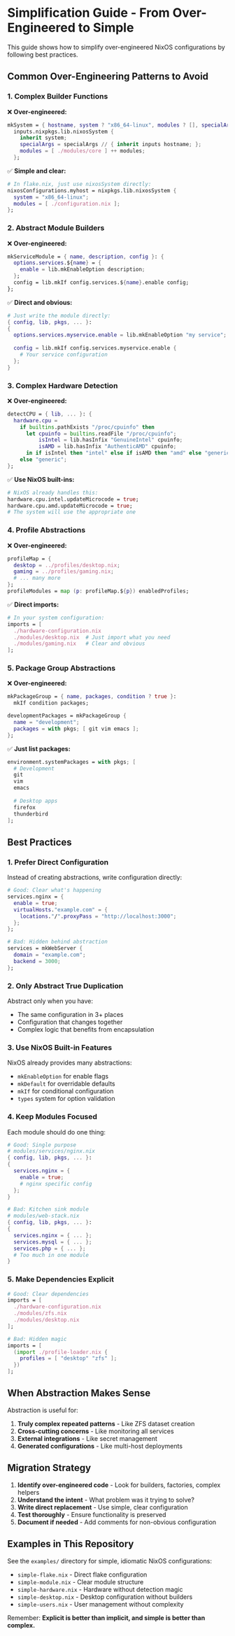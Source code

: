 # Simplification Guide - From Over-Engineered to Simple

This guide shows how to simplify over-engineered NixOS configurations by following best practices.

## Common Over-Engineering Patterns to Avoid

### 1. Complex Builder Functions

❌ **Over-engineered:**
```nix
mkSystem = { hostname, system ? "x86_64-linux", modules ? [], specialArgs ? {} }:
  inputs.nixpkgs.lib.nixosSystem {
    inherit system;
    specialArgs = specialArgs // { inherit inputs hostname; };
    modules = [ ./modules/core ] ++ modules;
  };
```

✅ **Simple and clear:**
```nix
# In flake.nix, just use nixosSystem directly:
nixosConfigurations.myhost = nixpkgs.lib.nixosSystem {
  system = "x86_64-linux";
  modules = [ ./configuration.nix ];
};
```

### 2. Abstract Module Builders

❌ **Over-engineered:**
```nix
mkServiceModule = { name, description, config }: {
  options.services.${name} = {
    enable = lib.mkEnableOption description;
  };
  config = lib.mkIf config.services.${name}.enable config;
};
```

✅ **Direct and obvious:**
```nix
# Just write the module directly:
{ config, lib, pkgs, ... }:
{
  options.services.myservice.enable = lib.mkEnableOption "my service";
  
  config = lib.mkIf config.services.myservice.enable {
    # Your service configuration
  };
}
```

### 3. Complex Hardware Detection

❌ **Over-engineered:**
```nix
detectCPU = { lib, ... }: {
  hardware.cpu = 
    if builtins.pathExists "/proc/cpuinfo" then
      let cpuinfo = builtins.readFile "/proc/cpuinfo";
          isIntel = lib.hasInfix "GenuineIntel" cpuinfo;
          isAMD = lib.hasInfix "AuthenticAMD" cpuinfo;
      in if isIntel then "intel" else if isAMD then "amd" else "generic"
    else "generic";
};
```

✅ **Use NixOS built-ins:**
```nix
# NixOS already handles this:
hardware.cpu.intel.updateMicrocode = true;
hardware.cpu.amd.updateMicrocode = true;
# The system will use the appropriate one
```

### 4. Profile Abstractions

❌ **Over-engineered:**
```nix
profileMap = {
  desktop = ../profiles/desktop.nix;
  gaming = ../profiles/gaming.nix;
  # ... many more
};
profileModules = map (p: profileMap.${p}) enabledProfiles;
```

✅ **Direct imports:**
```nix
# In your system configuration:
imports = [
  ./hardware-configuration.nix
  ./modules/desktop.nix  # Just import what you need
  ./modules/gaming.nix   # Clear and obvious
];
```

### 5. Package Group Abstractions

❌ **Over-engineered:**
```nix
mkPackageGroup = { name, packages, condition ? true }: 
  mkIf condition packages;

developmentPackages = mkPackageGroup {
  name = "development";
  packages = with pkgs; [ git vim emacs ];
};
```

✅ **Just list packages:**
```nix
environment.systemPackages = with pkgs; [
  # Development
  git
  vim
  emacs
  
  # Desktop apps
  firefox
  thunderbird
];
```

## Best Practices

### 1. Prefer Direct Configuration

Instead of creating abstractions, write configuration directly:

```nix
# Good: Clear what's happening
services.nginx = {
  enable = true;
  virtualHosts."example.com" = {
    locations."/".proxyPass = "http://localhost:3000";
  };
};

# Bad: Hidden behind abstraction
services = mkWebServer {
  domain = "example.com";
  backend = 3000;
};
```

### 2. Only Abstract True Duplication

Abstract only when you have:
- The same configuration in 3+ places
- Configuration that changes together
- Complex logic that benefits from encapsulation

### 3. Use NixOS Built-in Features

NixOS already provides many abstractions:
- `mkEnableOption` for enable flags
- `mkDefault` for overridable defaults  
- `mkIf` for conditional configuration
- `types` system for option validation

### 4. Keep Modules Focused

Each module should do one thing:

```nix
# Good: Single purpose
# modules/services/nginx.nix
{ config, lib, pkgs, ... }:
{
  services.nginx = {
    enable = true;
    # nginx specific config
  };
}

# Bad: Kitchen sink module
# modules/web-stack.nix
{ config, lib, pkgs, ... }:
{
  services.nginx = { ... };
  services.mysql = { ... };
  services.php = { ... };
  # Too much in one module
}
```

### 5. Make Dependencies Explicit

```nix
# Good: Clear dependencies
imports = [
  ./hardware-configuration.nix
  ./modules/zfs.nix
  ./modules/desktop.nix
];

# Bad: Hidden magic
imports = [ 
  (import ./profile-loader.nix { 
    profiles = [ "desktop" "zfs" ]; 
  })
];
```

## When Abstraction Makes Sense

Abstraction is useful for:

1. **Truly complex repeated patterns** - Like ZFS dataset creation
2. **Cross-cutting concerns** - Like monitoring all services
3. **External integrations** - Like secret management
4. **Generated configurations** - Like multi-host deployments

## Migration Strategy

1. **Identify over-engineered code** - Look for builders, factories, complex helpers
2. **Understand the intent** - What problem was it trying to solve?
3. **Write direct replacement** - Use simple, clear configuration
4. **Test thoroughly** - Ensure functionality is preserved
5. **Document if needed** - Add comments for non-obvious configuration

## Examples in This Repository

See the `examples/` directory for simple, idiomatic NixOS configurations:
- `simple-flake.nix` - Direct flake configuration
- `simple-module.nix` - Clear module structure
- `simple-hardware.nix` - Hardware without detection magic
- `simple-desktop.nix` - Desktop configuration without builders
- `simple-users.nix` - User management without complexity

Remember: **Explicit is better than implicit, and simple is better than complex.**